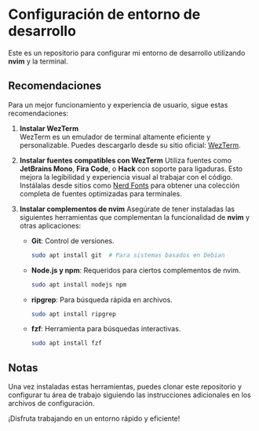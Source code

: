 # Configuración de entorno de desarrollo

Este es un repositorio para configurar mi entorno de desarrollo utilizando **nvim** y la terminal.

## Recomendaciones

Para un mejor funcionamiento y experiencia de usuario, sigue estas recomendaciones:

1. **Instalar WezTerm**  
WezTerm es un emulador de terminal altamente eficiente y personalizable. Puedes descargarlo desde su sitio oficial: [WezTerm](https://wezfurlong.org/wezterm/).

2. **Instalar fuentes compatibles con WezTerm**
Utiliza fuentes como **JetBrains Mono**, **Fira Code**, o **Hack** con soporte para ligaduras. Esto mejora la legibilidad y experiencia visual al trabajar con el código.  
Instálalas desde sitios como [Nerd Fonts](https://www.nerdfonts.com/) para obtener una colección completa de fuentes optimizadas para terminales.

3. **Instalar complementos de nvim**
Asegúrate de tener instaladas las siguientes herramientas que complementan la funcionalidad de **nvim** y otras aplicaciones:
   - **Git**: Control de versiones.  
     ```bash
     sudo apt install git  # Para sistemas basados en Debian
     ```
   - **Node.js y npm**: Requeridos para ciertos complementos de nvim.  
     ```bash
     sudo apt install nodejs npm
     ```
   - **ripgrep**: Para búsqueda rápida en archivos.  
     ```bash
     sudo apt install ripgrep
     ```
   - **fzf**: Herramienta para búsquedas interactivas.  
     ```bash
     sudo apt install fzf
     ```

## Notas

Una vez instaladas estas herramientas, puedes clonar este repositorio y configurar tu área de trabajo siguiendo las instrucciones adicionales en los archivos de configuración.

¡Disfruta trabajando en un entorno rápido y eficiente!

